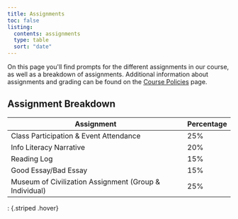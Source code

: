 ```yaml
---
title: Assignments
toc: false
listing:
  contents: assignments
  type: table
  sort: "date"
---
```


On this page you'll find prompts for the different assignments in our course, as well as a breakdown of assignments. Additional information about assignments and grading can be found on the [Course Policies](policies.md) page.

## Assignment Breakdown

Assignment|Percentage
---|--
Class Participation & Event Attendance|25%
Info Literacy Narrative|20%
Reading Log|15%
Good Essay/Bad Essay|15%
Museum of Civilization Assignment (Group & Individual)|25%

: {.striped .hover}
